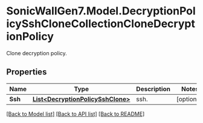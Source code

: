 # SonicWallGen7.Model.DecryptionPolicySshCloneCollectionCloneDecryptionPolicy
Clone decryption policy.

## Properties

Name | Type | Description | Notes
------------ | ------------- | ------------- | -------------
**Ssh** | [**List&lt;DecryptionPolicySshClone&gt;**](DecryptionPolicySshClone.md) | ssh. | [optional] 

[[Back to Model list]](../README.md#documentation-for-models) [[Back to API list]](../README.md#documentation-for-api-endpoints) [[Back to README]](../README.md)

